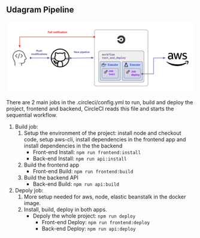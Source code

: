 ## Udagram Pipeline
![circleci](circleci-lifecycle.png)

There are 2 main jobs in the .circleci/config.yml to run, build and deploy the project, frontend and backend, CircleCI reads this file and starts the sequential workflow.

1. Build job:
    1. Setup the environment of the project: install node and checkout code, setup aws-cli, install dependencies in the frontend app and install dependencies in the the backend
        - Front-end Install: ```npm run frontend:install```
        - Back-end Install: ```npm run api:install```
    2. Build the frontend app
        - Front-end Build: ```npm run frontend:build```
    3. Build the backend API
        - Back-end Build: ```npm run api:build```
2. Depoly job:
    1. More setup needed for aws, node, elastic beanstalk in the docker image.
    2. Install, build, deploy in both apps.
        - Depoly the whole project: ```npm run deploy```
            - Front-end Deploy: ```npm run frontend:deploy```
            - Back-end Deploy: ```npm run api:deploy```